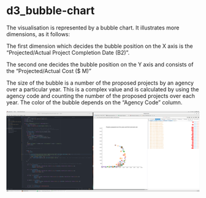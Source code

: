 # d3_bubble-chart
The visualisation is represented by a bubble chart. It illustrates more dimensions, as it follows:

The first dimension which decides the bubble position on the X axis is the “Projected/Actual Project Completion Date (B2)”. 

The second one decides the bubble position on the Y axis and consists of the “Projected/Actual Cost ($ M)” 

The size of the bubble is a number of the proposed projects by an agency over a particular year. This is a complex value and is calculated by using the agency code and counting the number of the proposed projects over each year. 
The color of the bubble depends on the “Agency Code” column. 

![screenshot](https://github.com/coltaemanuela/d3_bubble-chart/blob/master/Screenshot%20from%202018-03-09%2012-43-11.png)
